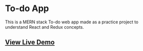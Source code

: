 # To-do App
This is a MERN stack To-do web app made as a practice project to understand React and Redux concepts.  
## [View Live Demo](https://astounding-panda-d6c720.netlify.app/)
